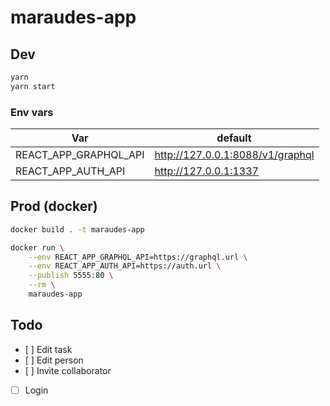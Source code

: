 # maraudes-app

## Dev

```sh
yarn
yarn start
```

### Env vars

| Var                   | default                          |
| --------------------- | -------------------------------- |
| REACT_APP_GRAPHQL_API | http://127.0.0.1:8088/v1/graphql |
| REACT_APP_AUTH_API    | http://127.0.0.1:1337            |

## Prod (docker)

```sh
docker build . -t maraudes-app

docker run \
    --env REACT_APP_GRAPHQL_API=https://graphql.url \
    --env REACT_APP_AUTH_API=https://auth.url \
    --publish 5555:80 \
    --rm \
    maraudes-app
```

## Todo

- [ ] Edit task
- [ ] Edit person
- [ ] Invite collaborator
- [ ] Login

